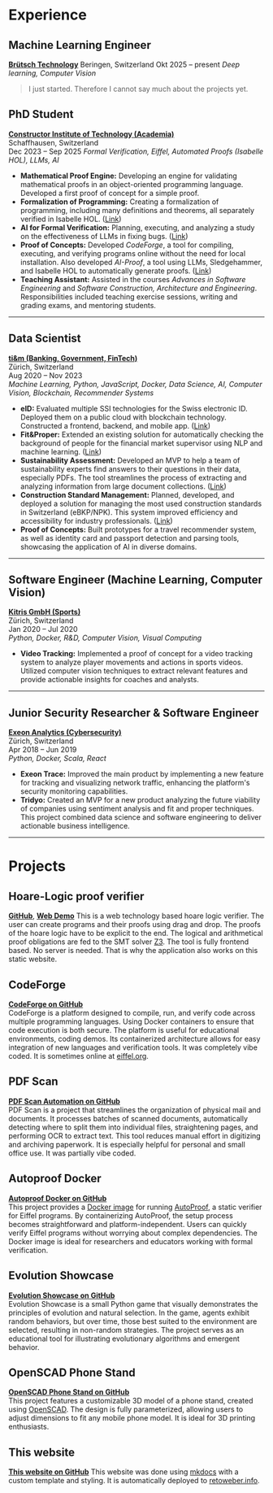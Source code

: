 # Experience

## Machine Learning Engineer
**[Brütsch Technology](https://brel.ch)**
Beringen, Switzerland
Okt 2025 – present
*Deep learning, Computer Vision*

> I just started. Therefore I cannot say much about the projects yet.

## PhD Student  
**[Constructor Institute of Technology (Academia)](https://se.constructor.ch/)**  
Schaffhausen, Switzerland  
Dec 2023 – Sep 2025
*Formal Verification, Eiffel, Automated Proofs (Isabelle HOL), LLMs, AI*

- **Mathematical Proof Engine:** Developing an engine for validating mathematical proofs in an object-oriented programming language. Developed a first proof of concept for a simple proof.
- **Formalization of Programming:** Creating a formalization of programming, including many definitions and theorems, all separately verified in Isabelle HOL. ([Link](https://arxiv.org/abs/2502.17149v1))
- **AI for Formal Verification:** Planning, executing, and analyzing a study on the effectiveness of LLMs in fixing bugs. ([Link](https://arxiv.org/abs/2507.15822))
- **Proof of Concepts:** Developed *CodeForge*, a tool for compiling, executing, and verifying programs online without the need for local installation. Also developed *AI-Proof*, a tool using LLMs, Sledgehammer, and Isabelle HOL to automatically generate proofs. ([Link](https://github.com/reto-weber/CodeForge))
- **Teaching Assistant:** Assisted in the courses *Advances in Software Engineering* and *Software Construction, Architecture and Engineering*. Responsibilities included teaching exercise sessions, writing and grading exams, and mentoring students.

---

## Data Scientist  
**[ti&m (Banking, Government, FinTech)](https://www.ti8m.com)**  
Zürich, Switzerland  
Aug 2020 – Nov 2023  
*Machine Learning, Python, JavaScript, Docker, Data Science, AI, Computer Vision, Blockchain, Recommender Systems*

- **eID:** Evaluated multiple SSI technologies for the Swiss electronic ID. Deployed them on a public cloud with blockchain technology. Constructed a frontend, backend, and mobile app. ([Link](https://eid.admin.ch))
- **Fit&Proper:** Extended an existing solution for automatically checking the background of people for the financial market supervisor using NLP and machine learning. ([Link](https://www.ti8m.com/de/success-stories/digital-banking-and-finance/fma))
- **Sustainability Assessment:** Developed an MVP to help a team of sustainability experts find answers to their questions in their data, especially PDFs. The tool streamlines the process of extracting and analyzing information from large document collections.  ([Link](https://www.ti8m.com/en/success-stories/life-science-and-industry/sp-global))
- **Construction Standard Management:** Planned, developed, and deployed a solution for managing the most used construction standards in Switzerland (eBKP/NPK). This system improved efficiency and accessibility for industry professionals. ([Link](https://www.ti8m.com/en/success-stories/life-science-and-industry/crb))
- **Proof of Concepts:** Built prototypes for a travel recommender system, as well as identity card and passport detection and parsing tools, showcasing the application of AI in diverse domains.

---

## Software Engineer (Machine Learning, Computer Vision)  
**[Kitris GmbH (Sports)](https://www.kitris-sports.com/)**  
Zürich, Switzerland  
Jan 2020 – Jul 2020  
*Python, Docker, R&D, Computer Vision, Visual Computing*

- **Video Tracking:** Implemented a proof of concept for a video tracking system to analyze player movements and actions in sports videos. Utilized computer vision techniques to extract relevant features and provide actionable insights for coaches and analysts.

---

## Junior Security Researcher & Software Engineer  
**[Exeon Analytics (Cybersecurity)](https://exeon.com/)**  
Zürich, Switzerland  
Apr 2018 – Jun 2019  
*Python, Docker, Scala, React*

- **Exeon Trace:** Improved the main product by implementing a new feature for tracking and visualizing network traffic, enhancing the platform's security monitoring capabilities.
- **Tridyo:** Created an MVP for a new product analyzing the future viability of companies using sentiment analysis and fit and proper techniques. This project combined data science and software engineering to deliver actionable business intelligence.

---

# Projects
## Hoare-Logic proof verifier
[**GitHub**](https://github.com/risajef/hoare-logic), [**Web Demo**](https://retoweber.info/research/hoare-logic/)
This is a web technology based hoare logic verifier. The user can create programs and their proofs using drag and drop. The proofs of the hoare logic have to be explicit to the end. The logical and arithmetical proof obligations are fed to the SMT solver [Z3](https://github.com/Z3Prover/z3). The tool is fully frontend based. No server is needed. That is why the application also works on this static website.

## CodeForge
[**CodeForge on GitHub**](https://github.com/reto-weber/CodeForge)  
CodeForge is a platform designed to compile, run, and verify code across multiple programming languages. Using Docker containers to ensure that code execution is both secure. The platform is useful for educational environments, coding demos. Its containerized architecture allows for easy integration of new languages and verification tools. It was completely vibe coded. It is sometimes online at [eiffel.org](https://autoproof.eiffel.org/).

## PDF Scan
[**PDF Scan Automation on GitHub**](https://github.com/risajef/pdf_scan_automation)  
PDF Scan is a project that streamlines the organization of physical mail and documents. It processes batches of scanned documents, automatically detecting where to split them into individual files, straightening pages, and performing OCR to extract text. This tool reduces manual effort in digitizing and archiving paperwork. It is especially helpful for personal and small office use. It was partially vibe coded.

## Autoproof Docker
[**Autoproof Docker on GitHub**](https://github.com/reto-weber/autoproof_docker)  
This project provides a [Docker image](https://hub.docker.com/repository/docker/risajef/autoproof/general) for running [AutoProof](https://se.constructor.ch/reif-site/), a static verifier for Eiffel programs. By containerizing AutoProof, the setup process becomes straightforward and platform-independent. Users can quickly verify Eiffel programs without worrying about complex dependencies. The Docker image is ideal for researchers and educators working with formal verification.

## Evolution Showcase
[**Evolution Showcase on GitHub**](https://github.com/risajef/pygame)  
Evolution Showcase is a small Python game that visually demonstrates the principles of evolution and natural selection. In the game, agents exhibit random behaviors, but over time, those best suited to the environment are selected, resulting in non-random strategies. The project serves as an educational tool for illustrating evolutionary algorithms and emergent behavior.

## OpenSCAD Phone Stand
[**OpenSCAD Phone Stand on GitHub**](https://github.com/risajef/openscad_files)  
This project features a customizable 3D model of a phone stand, created using [OpenSCAD](https://openscad.org/). The design is fully parameterized, allowing users to adjust dimensions to fit any mobile phone model. It is ideal for 3D printing enthusiasts.

## This website
[**This website on GitHub**](https://github.com/risajef/risajef.github.io)
This website was done using [mkdocs](https://www.mkdocs.org/) with a custom template and styling. It is automatically deployed to [retoweber.info](https://retoweber.info).